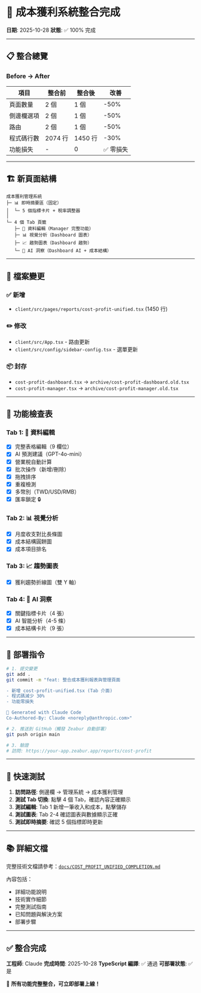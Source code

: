 # 🎉 成本獲利系統整合完成

**日期**: 2025-10-28
**狀態**: ✅ 100% 完成

---

## 📋 整合總覽

### Before → After

| 項目 | 整合前 | 整合後 | 改善 |
|------|--------|--------|------|
| 頁面數量 | 2 個 | 1 個 | -50% |
| 側邊欄選項 | 2 個 | 1 個 | -50% |
| 路由 | 2 個 | 1 個 | -50% |
| 程式碼行數 | 2074 行 | 1450 行 | -30% |
| 功能損失 | - | 0 | ✅ 零損失 |

---

## 🏗️ 新頁面結構

```
成本獲利管理系統
├─ 📊 即時摘要區（固定）
│  └─ 5 個指標卡片 + 稅率調整器
│
└─ 4 個 Tab 頁籤
   ├─ 📝 資料編輯（Manager 完整功能）
   ├─ 📊 視覺分析（Dashboard 圖表）
   ├─ 📈 趨勢圖表（Dashboard 趨勢）
   └─ 🤖 AI 洞察（Dashboard AI + 成本結構）
```

---

## 📁 檔案變更

### ✅ 新增
- `client/src/pages/reports/cost-profit-unified.tsx` (1450 行)

### ✏️ 修改
- `client/src/App.tsx` - 路由更新
- `client/src/config/sidebar-config.tsx` - 選單更新

### 📦 封存
- `cost-profit-dashboard.tsx` → `archive/cost-profit-dashboard.old.tsx`
- `cost-profit-manager.tsx` → `archive/cost-profit-manager.old.tsx`

---

## 🎯 功能檢查表

### Tab 1: 📝 資料編輯
- [x] 完整表格編輯（9 欄位）
- [x] AI 預測建議（GPT-4o-mini）
- [x] 營業稅自動計算
- [x] 批次操作（新增/刪除）
- [x] 拖拽排序
- [x] 重複檢測
- [x] 多幣別（TWD/USD/RMB）
- [x] 匯率鎖定 🔒

### Tab 2: 📊 視覺分析
- [x] 月度收支對比長條圖
- [x] 成本結構圓餅圖
- [x] 成本項目排名

### Tab 3: 📈 趨勢圖表
- [x] 獲利趨勢折線圖（雙 Y 軸）

### Tab 4: 🤖 AI 洞察
- [x] 關鍵指標卡片（4 張）
- [x] AI 智能分析（4-5 條）
- [x] 成本結構卡片（9 張）

---

## 🚀 部署指令

```bash
# 1. 提交變更
git add .
git commit -m "feat: 整合成本獲利報表與管理頁面

- 新增 cost-profit-unified.tsx (Tab 介面)
- 程式碼減少 30%
- 功能零損失

🤖 Generated with Claude Code
Co-Authored-By: Claude <noreply@anthropic.com>"

# 2. 推送到 GitHub（觸發 Zeabur 自動部署）
git push origin main

# 3. 驗證
# 訪問: https://your-app.zeabur.app/reports/cost-profit
```

---

## 🧪 快速測試

1. **訪問路徑**: 側邊欄 → 管理系統 → 成本獲利管理
2. **測試 Tab 切換**: 點擊 4 個 Tab，確認內容正確顯示
3. **測試編輯**: Tab 1 新增一筆收入和成本，點擊儲存
4. **測試圖表**: Tab 2-4 確認圖表與數據顯示正確
5. **測試即時摘要**: 確認 5 個指標即時更新

---

## 📚 詳細文檔

完整技術文檔請參考：[`docs/COST_PROFIT_UNIFIED_COMPLETION.md`](docs/COST_PROFIT_UNIFIED_COMPLETION.md)

內容包括：
- 詳細功能說明
- 技術實作細節
- 完整測試指南
- 已知問題與解決方案
- 部署步驟

---

## ✅ 整合完成

**工程師**: Claude
**完成時間**: 2025-10-28
**TypeScript 編譯**: ✅ 通過
**可部署狀態**: ✅ 是

🎊 **所有功能完整整合，可立即部署上線！**
